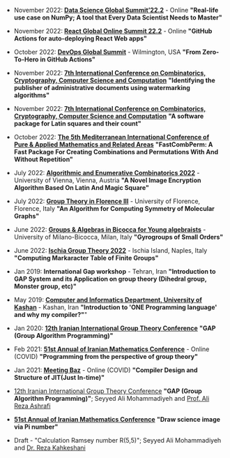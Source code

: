* November 2022: **[Data Science Global Summit’22.2](https://events.geekle.us/data-science2/)** - Online
    **"Real-life use case on NumPy; A tool that Every Data Scientist Needs to Master"**
 
* November 2022: **[React Global Online Summit 22.2](https://events.geekle.us/react3/)** - Online
    **"GitHub Actions for auto-deploying React Web apps"**

* October 2022: **[DevOps Global Summit](https://events.geekle.us/devops/)** - Wilmington, USA
    **"From Zero-To-Hero in GitHub Actions"**

<!--  -->

* November 2022: **[7th International Conference on Combinatorics, Cryptography, Computer Science and Computation](http://i4c.iust.ac.ir/index.php?lang=en)**
    **"Identifying the publisher of administrative documents using watermarking algorithms"**

* November 2022: **[7th International Conference on Combinatorics, Cryptography, Computer Science and Computation](http://i4c.iust.ac.ir/index.php?lang=en)**
    **"A software package for Latin squares and their count"**

* October 2022: **[The 5th Mediterranean International Conference of Pure & Applied Mathematics and Related Areas](https://micopam.com/)**
    **"FastCombPerm: A Fast Package For Creating Combinations and Permutations With And Without Repetition"**

<!--  -->

* July 2022: **[Algorithmic and Enumerative Combinatorics 2022](https://www3.risc.jku.at/conferences/aec2022/)** - University of Vienna, Vienna, Austria
    **"A Novel Image Encryption Algorithm Based On Latin And Magic Square"**

* July 2022: **[Group Theory in Florence III](https://sites.google.com/view/groupsinflorence/main)** - University of Florence, Florence, Italy
    **"An Algorithm for Computing Symmetry of Molecular Graphs"**

* June 2022: **[Groups & Algebras in Bicocca for Young algebraists](https://staff.matapp.unimib.it/~/gaby/gaby2022/)** - University of Milano-Bicocca, Milan, Italy
    **"Gyrogroups of Small Orders"**

* June 2022: **[Ischia Group Theory 2022](http://www.dipmat2.unisa.it/ischiagrouptheory/)** - Ischia Island, Naples, Italy
    **"Computing Markaracter Table of Finite Groups"**

<!--  -->
* Jan 2019: **International Gap workshop** - Tehran, Iran
    **"Introduction to GAP System and its Application on group theory (Dihedral group, Monster group, etc)"**

* May 2019: **[Computer and Informatics Department, University of Kashan](https://kashanu.ac.ir/)** - Kashan, Iran
    **"Introduction to 'ONE Programming language' and why my compiler?"**"

* Jan 2020: **[12th Iranian International Group Theory Conference](https://igtc12.modares.ac.ir/)**
    **"GAP (Group Algorithm Programming)"**

* Feb 2021: **[51st Annual of Iranian Mathematics Conference](https://aimc51.kashanu.ac.ir/)** - Online (COVID)
    **"Programming from the perspective of group theory"**

* Jan 2021: **[Meeting Baz](https://t.me/MeetingBazzz)** - Online (COVID)
    **"Compiler Design and Structure of JIT(Just In-time)"**

<!-- * Feb 2021: **[POSSF (Persian Open Source Software Festival)](https://possf.ir)** - Keynote speaker -->

* [12th Iranian International Group Theory Conference](https://igtc12.modares.ac.ir/)
    **"GAP (Group Algorithm Programming)"**; Seyyed Ali Mohammadiyeh and [Prof. Ali Reza Ashrafi](https://en.wikipedia.org/wiki/Ali_Reza_Ashrafi)

* **[51st Annual of Iranian Mathematics Conference](https://aimc51.kashanu.ac.ir/)**
    **"Draw science image via Pi number"**

* Draft - "Calculation Ramsey number R(5,5)"; Seyyed Ali Mohammadiyeh and [Dr. Reza Kahkeshani](https://rezakahkeshani.ir/)

